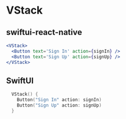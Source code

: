 # VStack

## swiftui-react-native

```jsx
<VStack>
  <Button text='Sign In' action={signIn} />
  <Button text='Sign Up' action={signUp} />
</VStack>
```

## SwiftUI

```swift
  VStack() {
    Button("Sign In" action: signIn)
    Button("Sign Up" action: signUp)
  }
```
